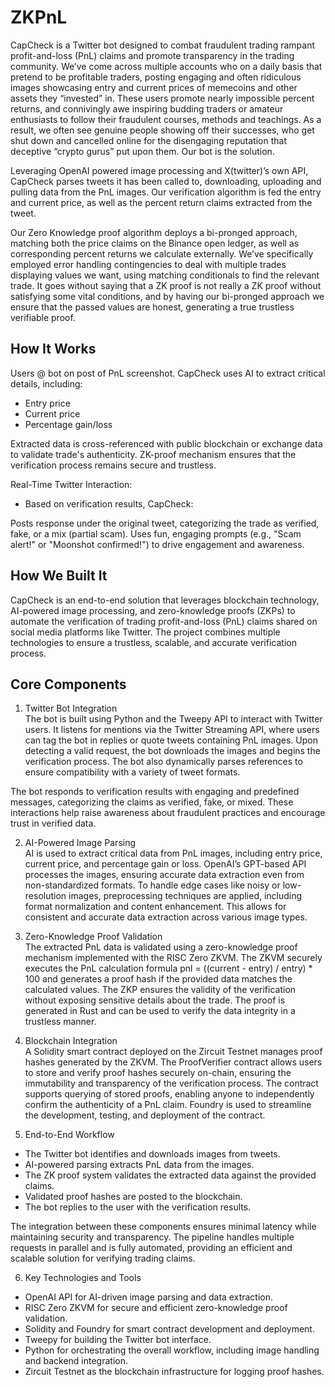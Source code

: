 # ZKPnL

CapCheck is a Twitter bot designed to combat fraudulent trading rampant profit-and-loss (PnL) claims and promote transparency in the trading community. We’ve come across multiple accounts who on a daily basis that pretend to be profitable traders, posting engaging and often ridiculous images showcasing entry and current prices of memecoins and other assets they “invested” in. These users promote nearly impossible percent returns, and connivingly awe inspiring budding traders or amateur enthusiasts to follow their fraudulent courses, methods and teachings. As a result, we often see genuine people showing off their successes, who get shut down and cancelled online for the disengaging reputation that deceptive “crypto gurus” put upon them. Our bot is the solution.

Leveraging OpenAI powered image processing and X(twitter)’s own API, CapCheck parses tweets it has been called to, downloading, uploading and pulling data from the PnL images. Our verification algorithm is fed the entry and current price, as well as the percent return claims extracted from the tweet. 

Our Zero Knowledge proof algorithm deploys a bi-pronged approach, matching both the price claims on the Binance open ledger, as well as corresponding percent returns we calculate externally. We’ve specifically employed error handling contingencies to deal with multiple trades displaying values we want, using matching conditionals to find the relevant trade. It goes without saying that a ZK proof is not really a ZK proof without satisfying some vital conditions, and by having our bi-pronged approach we ensure that the passed values are honest, generating a true trustless verifiable proof.

## How It Works

Users @ bot on post of PnL screenshot. CapCheck uses AI to extract critical details, including:

- Entry price
- Current price
- Percentage gain/loss

Extracted data is cross-referenced with public blockchain or exchange data to validate trade's authenticity. ZK-proof mechanism ensures that the verification process remains secure and trustless.

Real-Time Twitter Interaction:
- Based on verification results, CapCheck:

Posts response under the original tweet, categorizing the trade as verified, fake, or a mix (partial scam).
Uses fun, engaging prompts (e.g., "Scam alert!" or "Moonshot confirmed!") to drive engagement and awareness.

## How We Built It

CapCheck is an end-to-end solution that leverages blockchain technology, AI-powered image processing, and zero-knowledge proofs (ZKPs) to automate the verification of trading profit-and-loss (PnL) claims shared on social media platforms like Twitter. The project combines multiple technologies to ensure a trustless, scalable, and accurate verification process.

## Core Components

1. Twitter Bot Integration  
The bot is built using Python and the Tweepy API to interact with Twitter users. It listens for mentions via the Twitter Streaming API, where users can tag the bot in replies or quote tweets containing PnL images. Upon detecting a valid request, the bot downloads the images and begins the verification process. The bot also dynamically parses references to ensure compatibility with a variety of tweet formats. 

The bot responds to verification results with engaging and predefined messages, categorizing the claims as verified, fake, or mixed. These interactions help raise awareness about fraudulent practices and encourage trust in verified data.

2. AI-Powered Image Parsing  
AI is used to extract critical data from PnL images, including entry price, current price, and percentage gain or loss. OpenAI’s GPT-based API processes the images, ensuring accurate data extraction even from non-standardized formats. To handle edge cases like noisy or low-resolution images, preprocessing techniques are applied, including format normalization and content enhancement. This allows for consistent and accurate data extraction across various image types.

3. Zero-Knowledge Proof Validation  
The extracted PnL data is validated using a zero-knowledge proof mechanism implemented with the RISC Zero ZKVM. The ZKVM securely executes the PnL calculation formula pnl = ((current - entry) / entry) * 100 and generates a proof hash if the provided data matches the calculated values. The ZKP ensures the validity of the verification without exposing sensitive details about the trade. The proof is generated in Rust and can be used to verify the data integrity in a trustless manner.

4. Blockchain Integration  
A Solidity smart contract deployed on the Zircuit Testnet manages proof hashes generated by the ZKVM. The ProofVerifier contract allows users to store and verify proof hashes securely on-chain, ensuring the immutability and transparency of the verification process. The contract supports querying of stored proofs, enabling anyone to independently confirm the authenticity of a PnL claim. Foundry is used to streamline the development, testing, and deployment of the contract.

5. End-to-End Workflow  
- The Twitter bot identifies and downloads images from tweets.  
- AI-powered parsing extracts PnL data from the images.  
- The ZK proof system validates the extracted data against the provided claims.  
- Validated proof hashes are posted to the blockchain.  
- The bot replies to the user with the verification results.  

The integration between these components ensures minimal latency while maintaining security and transparency. The pipeline handles multiple requests in parallel and is fully automated, providing an efficient and scalable solution for verifying trading claims.

6. Key Technologies and Tools  
- OpenAI API for AI-driven image parsing and data extraction.  
- RISC Zero ZKVM for secure and efficient zero-knowledge proof validation.  
- Solidity and Foundry for smart contract development and deployment.  
- Tweepy for building the Twitter bot interface.  
- Python for orchestrating the overall workflow, including image handling and backend integration.  
- Zircuit Testnet as the blockchain infrastructure for logging proof hashes.

